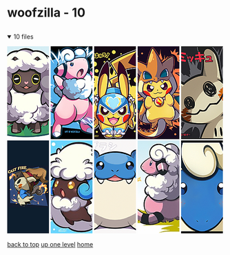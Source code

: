 # woofzilla - 10

<a id=""></a>

## [](/README.MD)
<details open>
<summary>10 files</summary>
<p>

[![woofzilla_100319527_p0.jpg](/.internals/thumbnails/mobile/pokemon/woofzilla/woofzilla_100319527_p0.jpg "woofzilla_100319527_p0.jpg")](/mobile/pokemon/woofzilla/woofzilla_100319527_p0.jpg)
[![woofzilla_110349535_p0.png](/.internals/thumbnails/mobile/pokemon/woofzilla/woofzilla_110349535_p0.png "woofzilla_110349535_p0.png")](/mobile/pokemon/woofzilla/woofzilla_110349535_p0.png)
[![woofzilla_64997459_p0.jpg](/.internals/thumbnails/mobile/pokemon/woofzilla/woofzilla_64997459_p0.jpg "woofzilla_64997459_p0.jpg")](/mobile/pokemon/woofzilla/woofzilla_64997459_p0.jpg)
[![woofzilla_65639974_p0.jpg](/.internals/thumbnails/mobile/pokemon/woofzilla/woofzilla_65639974_p0.jpg "woofzilla_65639974_p0.jpg")](/mobile/pokemon/woofzilla/woofzilla_65639974_p0.jpg)
[![woofzilla_71364429_p0.jpg](/.internals/thumbnails/mobile/pokemon/woofzilla/woofzilla_71364429_p0.jpg "woofzilla_71364429_p0.jpg")](/mobile/pokemon/woofzilla/woofzilla_71364429_p0.jpg)
[![woofzilla_85073235_p0.png](/.internals/thumbnails/mobile/pokemon/woofzilla/woofzilla_85073235_p0.png "woofzilla_85073235_p0.png")](/mobile/pokemon/woofzilla/woofzilla_85073235_p0.png)
[![woofzilla_86935294_p0_croppy.jpg](/.internals/thumbnails/mobile/pokemon/woofzilla/woofzilla_86935294_p0_croppy.jpg "woofzilla_86935294_p0_croppy.jpg")](/mobile/pokemon/woofzilla/woofzilla_86935294_p0_croppy.jpg)
[![woofzilla_98183026_p0_croppy.png](/.internals/thumbnails/mobile/pokemon/woofzilla/woofzilla_98183026_p0_croppy.png "woofzilla_98183026_p0_croppy.png")](/mobile/pokemon/woofzilla/woofzilla_98183026_p0_croppy.png)
[![woofzilla_99458853_p0.jpg](/.internals/thumbnails/mobile/pokemon/woofzilla/woofzilla_99458853_p0.jpg "woofzilla_99458853_p0.jpg")](/mobile/pokemon/woofzilla/woofzilla_99458853_p0.jpg)
[![woofzilla_mareep.full.2907780.jpg](/.internals/thumbnails/mobile/pokemon/woofzilla/woofzilla_mareep.full.2907780.jpg "woofzilla_mareep.full.2907780.jpg")](/mobile/pokemon/woofzilla/woofzilla_mareep.full.2907780.jpg)

</p>
</details>


[back to top](#)
[up one level](/mobile/pokemon/README.MD)
[home](/)
